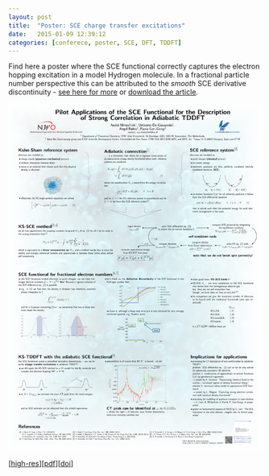 ```yaml
---
layout: post
title:  "Poster: SCE charge transfer excitations"
date:   2015-01-09 12:39:12
categories: [conferece, poster, SCE, DFT, TDDFT]
---
```

Find here a poster where the SCE functional correctly captures the electron hopping excitation in a model Hydrogen molecule. In a fractional particle number perspective this can be attributed to the <em>smooth</em> SCE derivative discontinuity - <a href="http://dx.doi.org/10.1103/PhysRevLett.111.126402 ">see here for more</a> or <a href="../downloads/MirSeiGor-PRL-13.pdf">download the article</a>.

<img src="/img/2015-01-09_Oslo_poster.png" alt="poster Oslo" class="my">

[<a href="/img/2015-01-09_Oslo_poster_hr.png">high-res</a>][<a href="/downloads/2015-01-09_Oslo_poster.pdf">pdf</a>][<a href="http://dx.doi.org/10.6084/m9.figshare.1285135">doi</a>]
